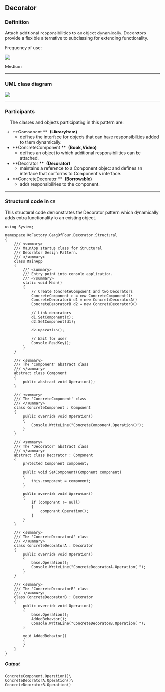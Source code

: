 Decorator
------

### Definition

Attach additional responsibilities to an object dynamically. Decorators provide a flexible alternative to subclassing for extending functionality.

Frequency of use:

![](https://www.dofactory.com/images/use_medium.gif)

Medium

* * * * *

### UML class diagram

![](https://www.dofactory.com/images/diagrams/net/decorator.gif)

* * * * *

### Participants

    The classes and objects participating in this pattern are:

-   **Component **  **(LibraryItem)**
    -   defines the interface for objects that can have responsibilities added to them dynamically.
-   **ConcreteComponent **  **(Book, Video)**
    -   defines an object to which additional responsibilities can be attached.
-   **Decorator **  **(Decorator)**
    -   maintains a reference to a Component object and defines an interface that conforms to Component's interface.
-   **ConcreteDecorator **  **(Borrowable)**
    -   adds responsibilities to the component.

* * * * *

### Structural code in `C#`

This structural code demonstrates the Decorator pattern which dynamically adds extra functionality to an existing object.

    using System;
    
    namespace DoFactory.GangOfFour.Decorator.Structural
    {
        /// <summary>
        /// MainApp startup class for Structural 
        /// Decorator Design Pattern.
        /// </summary>
        class MainApp
        {
            /// <summary>
            /// Entry point into console application.
            /// </summary>
            static void Main()
            {
                // Create ConcreteComponent and two Decorators
                ConcreteComponent c = new ConcreteComponent();
                ConcreteDecoratorA d1 = new ConcreteDecoratorA();
                ConcreteDecoratorB d2 = new ConcreteDecoratorB();
    
                // Link decorators
                d1.SetComponent(c);
                d2.SetComponent(d1);
    
                d2.Operation();
    
                // Wait for user
                Console.ReadKey();
            }
        }
    
        /// <summary>
        /// The 'Component' abstract class
        /// </summary>
        abstract class Component
        {
            public abstract void Operation();
        }
    
        /// <summary>
        /// The 'ConcreteComponent' class
        /// </summary>
        class ConcreteComponent : Component
        {
            public override void Operation()
            {
                Console.WriteLine("ConcreteComponent.Operation()");
            }
        }
    
        /// <summary>
        /// The 'Decorator' abstract class
        /// </summary>
        abstract class Decorator : Component
        {
            protected Component component;
    
            public void SetComponent(Component component)
            {
                this.component = component;
            }
    
            public override void Operation()
            {
                if (component != null)
                {
                    component.Operation();
                }
            }
        }
    
        /// <summary>
        /// The 'ConcreteDecoratorA' class
        /// </summary>
        class ConcreteDecoratorA : Decorator
        {
            public override void Operation()
            {
                base.Operation();
                Console.WriteLine("ConcreteDecoratorA.Operation()");
            }
        }
    
        /// <summary>
        /// The 'ConcreteDecoratorB' class
        /// </summary>
        class ConcreteDecoratorB : Decorator
        {
            public override void Operation()
            {
                base.Operation();
                AddedBehavior();
                Console.WriteLine("ConcreteDecoratorB.Operation()");
            }
    
            void AddedBehavior()
            {
            }
        }
    }

##### Output

    ConcreteComponent.Operation()\
    ConcreteDecoratorA.Operation()\
    ConcreteDecoratorB.Operation()